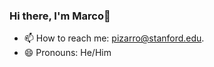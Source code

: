### Hi there, I'm Marco👋

<!-- - 💬 Ask me about photography! -->
- 📫 How to reach me: [pizarro@stanford.edu](mailto:pizarro@stanford.edu).
- 😄 Pronouns: He/Him
<!-- - 🌱 I’m currently learning to cook and bake -->
<!--
- 🔭 I’m currently working on TreeHacks 2022.

- 👯 I’m looking to collaborate on ...
- 🤔 I’m looking for help with ...
- ⚡ Fun fact: ... -->
